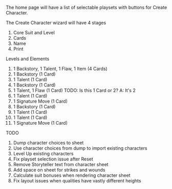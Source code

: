 The home page will have a list of selectable playsets with buttons for Create Character.

The Create Character wizard will have 4 stages
1. Core Suit and Level
2. Cards
3. Name
4. Print

Levels and Elements
1. 1 Backstory, 1 Talent, 1 Flaw, 1 Item (4 Cards)
2. 1 Backstory (1 Card)
3. 1 Talent (1 Card)
4. 1 Backstory (1 Card)
5. 1 Talent, 1 Flaw (1 Card) TODO: Is this 1 Card or 2? A: It's 2
6. 1 Talent (1 Card)
7. 1 Signature Move (1 Card)
8. 1 Backstory (1 Card)
9. 1 Talent (1 Card)
10. 1 Talent (1 Card)
11. 1 Signature Move (1 Card)

TODO
1. Dump character choices to sheet
2. Use character choices from dump to import existing characters
3. Level Up existing characters
4. Fix playset selection issue after Reset
5. Remove Storyteller text from character sheet
6. Add space on sheet for strikes and wounds
7. Calculate suit bonuses when rendering character sheet
8. Fix layout issues when qualities have vastly different heights
